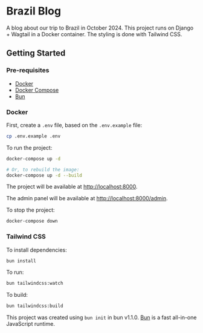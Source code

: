 # Brazil Blog

A blog about our trip to Brazil in October 2024. This project runs on Django + Wagtail in a Docker container. The styling is done with Tailwind CSS.

## Getting Started

### Pre-requisites

- [Docker](https://www.docker.com/)
- [Docker Compose](https://docs.docker.com/compose/)
- [Bun](https://bun.sh)

### Docker

First, create a `.env` file, based on the `.env.example` file:

```bash
cp .env.example .env
```

To run the project:

```bash
docker-compose up -d

# Or, to rebuild the image:
docker-compose up -d --build
```

The project will be available at [http://localhost:8000](http://localhost:8000).

The admin panel will be available at [http://localhost:8000/admin](http://localhost:8000/admin).

To stop the project:

```bash
docker-compose down
```

### Tailwind CSS

To install dependencies:

```bash
bun install
```

To run:

```bash
bun tailwindcss:watch
```

To build:

```bash
bun tailwindcss:build
```

This project was created using `bun init` in bun v1.1.0. [Bun](https://bun.sh) is a fast all-in-one JavaScript runtime.
